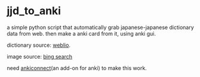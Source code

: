 # jjd_to_anki
a simple python script that automatically grab japanese-japanese dictionary data from web. then make a anki card from it, using anki gui.  

dictionary source: [weblio](https://www.weblio.jp/category/dictionary/sgkdj).  

image source: [bing search](https://www.bing.com/images)

need [ankiconnect](https://ankiweb.net/shared/info/2055492159)(an add-on for anki) to make this work.
